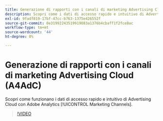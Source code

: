 ```yaml
---
title: Generazione di rapporti con i canali di marketing Advertising Cloud
description: Scopri come i dati di accesso rapido e intuitivo di Advertising Cloud funzionano con i canali di marketing Adobe Analytics.
exl-id: 9fadf819-17bf-47cc-b763-1375e426552f
source-git-commit: 0e31992243519919883a1376b4cbaff1f2fce8ac
workflow-type: tm+mt
source-wordcount: '44'
ht-degree: 0%

---
```


# Generazione di rapporti con i canali di marketing Advertising Cloud (A4AdC)

Scopri come funzionano i dati di accesso rapido e intuitivo di Advertising Cloud con Adobe Analytics [!UICONTROL Marketing Channels].

>[!VIDEO](https://video.tv.adobe.com/v/33502)

